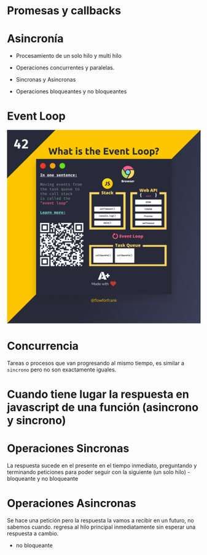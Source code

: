 # Promesas y callbacks

# Asincronía
- Procesamiento de un solo hilo  y multi hilo

- Operaciones concurrentes y paralelas.

- Sincronas y Asincronas

- Operaciones bloqueantes y no bloqueantes

# Event Loop

<img src="./img/what-is-the-event-loop.png" />

# Concurrencia

Tareas o procesos que van progresando al mismo tiempo,  es similar a ``sincrono`` pero no son exactamente iguales.


# Cuando tiene lugar la respuesta en javascript de una función (asincrono y sincrono)

# Operaciones Sincronas
La respuesta sucede en el presente en el tiempo inmediato, preguntando y terminando peticiones para poder seguir con la siguiente (un solo hilo)
-bloqueante y no bloqueante

# Operaciones Asincronas
Se hace una petición pero la respuesta la vamos a recibir en un futuro, no sabemos cuando.
regresa al hilo principal inmediatamente sin esperar una respuesta a cambio.

- no bloqueante


